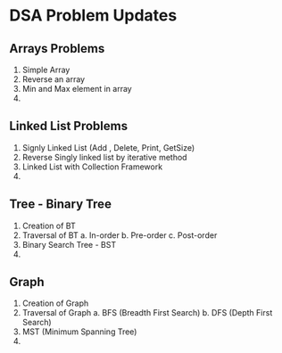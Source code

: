# DSA Problem Updates

## Arrays Problems
1. Simple Array
2. Reverse an array
3. Min and Max element in array
4. 

## Linked List Problems
1. Signly Linked List (Add , Delete, Print, GetSize)
2. Reverse Singly linked list by iterative method
3. Linked List with Collection Framework
4. 

## Tree - Binary Tree
1. Creation of BT
2. Traversal of BT 
    a. In-order
    b. Pre-order
    c. Post-order
3. Binary Search Tree - BST
4. 

## Graph 
1. Creation of Graph
2. Traversal of Graph
    a. BFS (Breadth First Search)
    b. DFS (Depth First Search)
3. MST (Minimum Spanning Tree)
4. 
